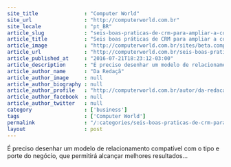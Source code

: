 ```yaml
---
site_title               : "Computer World"
site_url                 : "http://computerworld.com.br"
site_locale              : "pt_BR"
article_slug             : "seis-boas-praticas-de-crm-para-ampliar-a-confianca-de-seus-clientes"
article_title            : "Seis boas práticas de CRM para ampliar a confiança de seus clientes"
article_image            : "http://computerworld.com.br/sites/beta.computerworld.com.br/files/news_articles/negocio_estrategia_fusao_compra.jpg"
article_url              : "http://computerworld.com.br/seis-boas-praticas-de-crm-para-ampliar-confianca-de-seus-clientes"
article_published_at     : "2016-07-21T18:23:12-03:00"
article_description      : "É preciso desenhar um modelo de relacionamento compatível com o tipo e porte do negócio, que permitirá alcançar melhores resultados..."
article_author_name      : "Da Redaçã"
article_author_image     : null
article_author_biography : null
article_author_profile   : "http://computerworld.com.br/autor/da-redacao"
article_author_facebook  : null
article_author_twitter   : null
category                 : ['business']
tags                     : ['Computer World']
permalink                : "/:categories/seis-boas-praticas-de-crm-para-ampliar-a-confianca-de-seus-clientes/"
layout                   : post
---
```


É preciso desenhar um modelo de relacionamento compatível com o tipo e porte do negócio, que permitirá alcançar melhores resultados...
